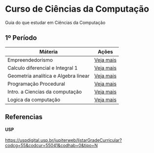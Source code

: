 # Curso de Ciências da Computação
Guia do que estudar em Ciências da Computação

## 1º Período

| Máteria  | Ações |
| ------------- | ------------- |
| Empreendedorismo  | [Veja mais](../master/1-periodo/Empreendedorismo.md)  |
| Calculo diferencial e Integral 1  | [Veja mais](../master/1-periodo/Calculo-diferencial-e-Integral-1.md)  |
| Geometria analítica e Algebra linear  | [Veja mais](../master/1-periodo/Geometria-analitica-e-Algebra-linear.md)  |
| Programação Procedural  | [Veja mais](../master/1-periodo/Programacao-Procedural.md)  |
| Intro. a Ciencias da computação  | [Veja mais](../master/1-periodo/Intro-a-Ciencias-da-computacao.md)  |
| Logica da computação  | [Veja mais](../master/1-periodo/Logica-da-computacao.md)  |

## Referencias


#### USP

https://uspdigital.usp.br/jupiterweb/listarGradeCurricular?codcg=55&codcur=55041&codhab=0&tipo=N
